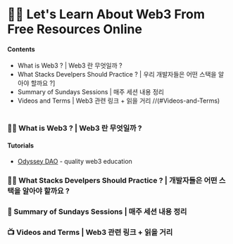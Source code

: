# 👩‍🎤 Let's Learn About Web3 From Free Resources Online

#### Contents
- What is Web3 ?  | Web3 란 무엇일까 ?
- What Stacks Develpers Should Practice ? | 우리 개발자들은 어떤 스택을 알아야 할까요 ?]
- Summary of Sundays Sessions | 매주 세션 내용 정리
- Videos and Terms | Web3 관련 링크 + 읽을 거리 //(#Videos-and-Terms) 
</br></br>

### 🧙‍♂️ What is Web3 ? | Web3 란 무엇일까 ?
#### Tutorials
* [Odyssey DAO](https://www.odysseydao.com/) - quality web3 education




### 🏋️‍♀️ What Stacks Develpers Should Practice ? | 개발자들은 어떤 스택을 알아야 할까요 ?




### 🍔 Summary of Sundays Sessions | 매주 세션 내용 정리




### 📺 Videos and Terms | Web3 관련 링크 + 읽을 거리


